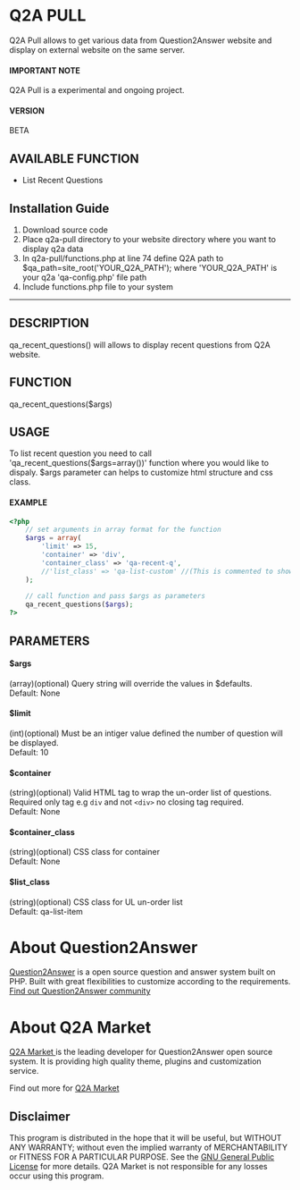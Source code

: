 Q2A PULL
========
Q2A Pull allows to get various data from Question2Answer website and display on external website on the same server.

#### IMPORTANT NOTE
Q2A Pull is a experimental and ongoing project.

#### VERSION
BETA

AVAILABLE FUNCTION
------------------
- List Recent Questions

Installation Guide
------------------
1. Download source code
2. Place q2a-pull directory to your website directory where you want to display q2a data
3. In q2a-pull/functions.php at line 74 define Q2A path to $qa_path=site_root('YOUR_Q2A_PATH'); where 'YOUR_Q2A_PATH' is your q2a 'qa-config.php' file path
4. Include functions.php file to your system

---

DESCRIPTION
-----------
qa_recent_questions() will allows to display recent questions from Q2A website.

FUNCTION
--------
qa_recent_questions($args)

USAGE
-----
To list recent question you need to call 'qa_recent_questions($args=array())' function where you would like to dispaly.
$args parameter can helps to customize html structure and css class.

#### EXAMPLE
```php
<?php	
	// set arguments in array format for the function
    $args = array(
        'limit' => 15,
        'container' => 'div',
        'container_class' => 'qa-recent-q',
        //'list_class' => 'qa-list-custom' //(This is commented to show if not define it will use default class qa-list-item. Uncomment to see how it switch the default class with the defined class in the array)
    );
    
    // call function and pass $args as parameters
    qa_recent_questions($args);
?>
```

PARAMETERS
----------
#### $args
(array)(optional) Query string will override the values in $defaults.  
Default: None

#### $limit
(int)(optional) Must be an intiger value defined the number of question will be displayed.  
Default: 10

#### $container
(string)(optional) Valid HTML tag to wrap the un-order list of questions. Required only tag e.g `div` and not `<div>` no closing tag required.  
Default: None

#### $container_class
(string)(optional) CSS class for container  
Default: None

#### $list_class
(string)(optional) CSS class for UL un-order list  
Default: qa-list-item

About Question2Answer
=====================
[Question2Answer][q2a_link] is a open source question and answer system built on PHP. Built with great flexibilities to customize according to the requirements. [Find out Question2Answer community][q2a_community]

About Q2A Market
================
[Q2A Market ][author]is the leading developer for Question2Answer open source system. It is providing high quality theme, plugins and customization service.

Find out more for [Q2A Market][author]


Disclaimer
----------
This program is distributed in the hope that it will be useful, but WITHOUT ANY WARRANTY; 
without even the implied warranty of MERCHANTABILITY or FITNESS FOR A PARTICULAR PURPOSE. 
See the [GNU General Public License][GNU] for more details. Q2A Market is not responsible for any losses occur using this program.

[q2a_link]:http://www.question2answer.org
[q2a_community]:http://www.question2answer.org/qa/
[author]: http://www.q2amarket.com
[GNU]:http://www.gnu.org/licenses/gpl.html